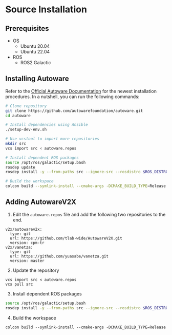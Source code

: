 # Source Installation

## Prerequisites

- OS
    - Ubuntu 20.04
    - Ubuntu 22.04
- ROS
    - ROS2 Galactic

## Installing Autoware

Refer to the [Official Autoware Documentation](https://autowarefoundation.github.io/autoware-documentation/main/installation/autoware/source-installation/) for the newest installation procedures. In a nutshell, you can run the following commands:

```bash
# Clone repository
git clone https://github.com/autowarefoundation/autoware.git
cd autoware

# Install dependencies using Ansible
./setup-dev-env.sh

# Use vcstool to import more repositories
mkdir src
vcs import src < autoware.repos

# Install dependent ROS packages
source /opt/ros/galactic/setup.bash
rosdep update
rosdep install -y --from-paths src --ignore-src --rosdistro $ROS_DISTRO

# Build the workspace
colcon build --symlink-install --cmake-args -DCMAKE_BUILD_TYPE=Release
```

## Adding AutowareV2X

1. Edit the `autoware.repos` file and add the following two repositories to the end.
```
v2x/autowarev2x:
  type: git
  url: https://github.com/tlab-wide/AutowareV2X.git
  version: cpm-tr
v2x/vanetza:
  type: git
  url: https://github.com/yuasabe/vanetza.git
  version: master

```

2. Update the repository
```
vcs import src < autoware.repos
vcs pull src
```

3. Install dependent ROS packages
```bash
source /opt/ros/galactic/setup.bash
rosdep install -y --from-paths src --ignore-src --rosdistro $ROS_DISTRO
```

4. Build the workspace
```
colcon build --symlink-install --cmake-args -DCMAKE_BUILD_TYPE=Release
```

